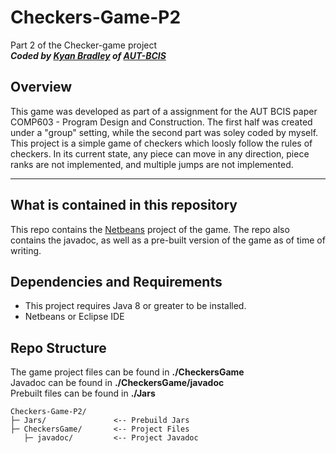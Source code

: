 # Checkers-Game-P2
Part 2 of the Checker-game project </br>
***Coded by <a href="https://github.com/bradley-kyan" title="bradley-kyan Github">Kyan Bradley</a> of [AUT-BCIS](https://www.aut.ac.nz)***

## Overview ##
This game was developed as part of a assignment for the AUT BCIS paper COMP603 - Program Design and Construction. The first half was created under a "group" setting, while the second part was soley coded by myself. </br>
This project is a simple game of checkers which loosly follow the rules of checkers. In its current state, any piece can move in any direction, piece ranks are not implemented, and multiple jumps are not implemented.
<hr>

## What is contained in this repository ##
This repo contains the [Netbeans](https://netbeans.apache.org/) project of the game. The repo also contains the javadoc, as well as a pre-built version of the game as of time of writing.

## Dependencies and Requirements ##
* This project requires Java 8 or greater to be installed. 
* Netbeans or Eclipse IDE

## Repo Structure ##
The game project files can be found in **./CheckersGame** </br>
Javadoc can be found in **./CheckersGame/javadoc** </br>
Prebuilt files can be found in **./Jars**

    Checkers-Game-P2/
    ├─ Jars/               <-- Prebuild Jars
    ├─ CheckersGame/       <-- Project Files
       ├─ javadoc/         <-- Project Javadoc
   

